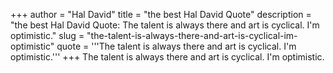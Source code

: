 +++
author = "Hal David"
title = "the best Hal David Quote"
description = "the best Hal David Quote: The talent is always there and art is cyclical. I'm optimistic."
slug = "the-talent-is-always-there-and-art-is-cyclical-im-optimistic"
quote = '''The talent is always there and art is cyclical. I'm optimistic.'''
+++
The talent is always there and art is cyclical. I'm optimistic.
